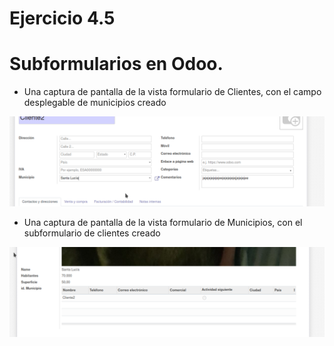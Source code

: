 # Ejercicio 4.5


# Subformularios en Odoo.

- Una captura de pantalla de la vista formulario de Clientes, con el campo desplegable de municipios creado


![1-1](./assets/4-5/1.png)

- Una captura de pantalla de la vista formulario de Municipios, con el subformulario de clientes creado

![2-1](./assets/4-5/2.png)

